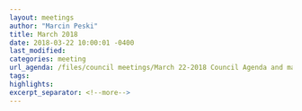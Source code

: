 ```yaml
---
layout: meetings
author: "Marcin Peski"
title: March 2018
date: 2018-03-22 10:00:01 -0400
last_modified: 
categories: meeting
url_agenda: /files/council meetings/March 22-2018 Council Agenda and materials.pdf
tags: 
highlights: 
excerpt_separator: <!--more-->
---
```

<!--more-->
